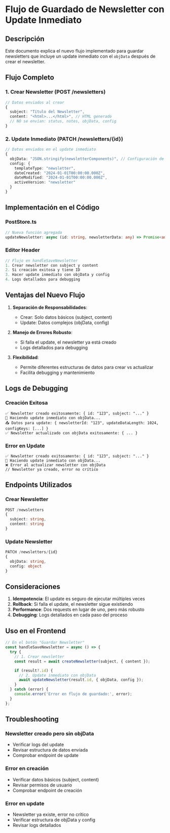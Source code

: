 # Flujo de Guardado de Newsletter con Update Inmediato

## Descripción

Este documento explica el nuevo flujo implementado para guardar newsletters que incluye un update inmediato con el `objData` después de crear el newsletter.

## Flujo Completo

### 1. Crear Newsletter (POST /newsletters)

```typescript
// Datos enviados al crear
{
  subject: "Título del Newsletter",
  content: "<html>...</html>", // HTML generado
  // NO se envían: status, notes, objData, config
}
```

### 2. Update Inmediato (PATCH /newsletters/{id})

```typescript
// Datos enviados en el update inmediato
{
  objData: "JSON.stringify(newsletterComponents)", // Configuración de componentes
  config: {
    templateType: "newsletter",
    dateCreated: "2024-01-01T00:00:00.000Z",
    dateModified: "2024-01-01T00:00:00.000Z",
    activeVersion: "newsletter"
  }
}
```

## Implementación en el Código

### PostStore.ts

```typescript
// Nueva función agregada
updateNewsletter: async (id: string, newsletterData: any) => Promise<any>;
```

### Editor Header

```typescript
// Flujo en handleSaveNewsletter
1. Crear newsletter con subject y content
2. Si creación exitosa y tiene ID
3. Hacer update inmediato con objData y config
4. Logs detallados para debugging
```

## Ventajas del Nuevo Flujo

1. **Separación de Responsabilidades**:

   - Crear: Solo datos básicos (subject, content)
   - Update: Datos complejos (objData, config)

2. **Manejo de Errores Robusto**:

   - Si falla el update, el newsletter ya está creado
   - Logs detallados para debugging

3. **Flexibilidad**:
   - Permite diferentes estructuras de datos para crear vs actualizar
   - Facilita debugging y mantenimiento

## Logs de Debugging

### Creación Exitosa

```
✅ Newsletter creado exitosamente: { id: "123", subject: "..." }
🔄 Haciendo update inmediato con objData...
📤 Datos para update: { newsletterId: "123", updateDataLength: 1024, configKeys: [...] }
✅ Newsletter actualizado con objData exitosamente: { ... }
```

### Error en Update

```
✅ Newsletter creado exitosamente: { id: "123", subject: "..." }
🔄 Haciendo update inmediato con objData...
❌ Error al actualizar newsletter con objData
// Newsletter ya creado, error no crítico
```

## Endpoints Utilizados

### Crear Newsletter

```typescript
POST /newsletters
{
  subject: string,
  content: string
}
```

### Update Newsletter

```typescript
PATCH /newsletters/{id}
{
  objData: string,
  config: object
}
```

## Consideraciones

1. **Idempotencia**: El update es seguro de ejecutar múltiples veces
2. **Rollback**: Si falla el update, el newsletter sigue existiendo
3. **Performance**: Dos requests en lugar de uno, pero más robusto
4. **Debugging**: Logs detallados en cada paso del proceso

## Uso en el Frontend

```typescript
// En el botón "Guardar Newsletter"
const handleSaveNewsletter = async () => {
  try {
    // 1. Crear newsletter
    const result = await createNewsletter(subject, { content });

    if (result?.id) {
      // 2. Update inmediato con objData
      await updateNewsletter(result.id, { objData, config });
    }
  } catch (error) {
    console.error('Error en flujo de guardado:', error);
  }
};
```

## Troubleshooting

### Newsletter creado pero sin objData

- Verificar logs del update
- Revisar estructura de datos enviada
- Comprobar endpoint de update

### Error en creación

- Verificar datos básicos (subject, content)
- Revisar permisos de usuario
- Comprobar endpoint de creación

### Error en update

- Newsletter ya existe, error no crítico
- Verificar estructura de objData y config
- Revisar logs detallados
